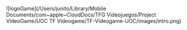 
![logoGame](/Users/junito/Library/Mobile Documents/com~apple~CloudDocs/TFG Videojuegos/Project VideoGame/UOC TF Videogame/TF-Videogame-UOC/images/intro.png)
